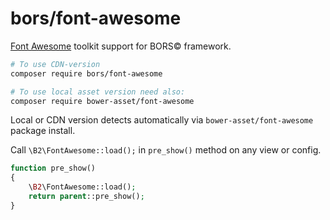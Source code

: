 # bors/font-awesome

[Font Awesome](http://fontawesome.io/) toolkit support for BORS© framework.

```bash
# To use CDN-version
composer require bors/font-awesome

# To use local asset version need also:
composer require bower-asset/font-awesome
```

Local or CDN version detects automatically via `bower-asset/font-awesome` package install.

Call `\B2\FontAwesome::load();` in `pre_show()` method on any view or config.

```php
function pre_show()
{
	\B2\FontAwesome::load();
	return parent::pre_show();
}
```
